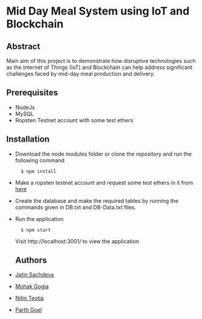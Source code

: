 # Mid Day Meal System using IoT and Blockchain

## Abstract
Main aim of this project is to demonstrate how disruptive technologies such as the Internet of Things (IoT) and Blockchain can help address significant challenges faced by mid-day meal production and delivery.

## Prerequisites 

* NodeJs
* MySQL
* Ropsten Testnet account with some test ethers

## Installation 

* Download the node modules folder or clone the repository and run the following command 

  ```
    $ npm install
  ```

* Make a ropsten testnet account and request some test ethers in it from [here](https://faucet.ropsten.be/)

* Create the database and make the required tables by running the commands given in DB.txt and DB-Data.txt files.

* Run the application 

  ```
    $ npm start
  ```
  Visit http://localhost:3001/ to view the application
  
  ## Authors

* [Jatin Sachdeva](https://github.com/Jatin11-S)

* [Mohak Gogia](https://github.com/MohakGogia)

* [Nitin Teotia](https://github.com/nitinteotia6548)

* [Parth Goel](https://github.com/parthgoel06)
